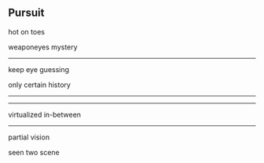 ## Pursuit

hot on toes

weaponeyes mystery

---

keep eye guessing

only certain history

---
---

virtualized in-between

---

partial vision

seen two scene
